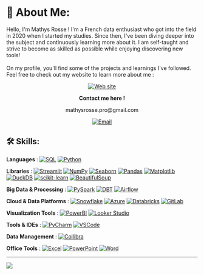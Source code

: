 # 💫 About Me:
Hello, I'm Mathys Rosse ! I'm a French data enthusiast who got into the field in 2020 when I started my studies. Since then, I've been diving deeper into the subject and continuously learning more about it. I am self-taught and strive to become as skilled as possible while enjoying discovering new tools!<br><br>On my profile, you'll find some of the projects and learnings I've followed. Feel free to check out my website to learn more about me : 

<p align="center">
  <a href="https://zymasss.github.io/rosse-mathys.github.io/">
    <img src="https://img.shields.io/badge/Website-%F0%9F%92%BB-4c8b31" alt="Web site" />
  </a>
</p>

<p align="center">
  <b>Contact me here !</b>
</p>
<p align="center">
  <span>mathysrosse.pro@gmail.com</span>
</p>
<p align="center">
  <a href="mailto:mathysrosse.pro@gmail.com">
    <img src="https://img.shields.io/badge/Email-D14836?logo=gmail&logoColor=white" alt="Email" />
  </a>
</p>


## 🛠️ Skills:

<p align="left"><b>Languages</b> : 
  <a href="https://www.sql.org/"><img src="https://img.shields.io/badge/SQL-4479A1?logo=postgresql&logoColor=white" alt="SQL" /></a>
  <a href="https://www.python.org/"><img src="https://img.shields.io/badge/Python-3776AB?logo=python&logoColor=white" alt="Python" /></a>
</p>

<p align="left"><b>Libraries</b> : 
  <a href="https://streamlit.io/"><img src="https://img.shields.io/badge/Streamlit-FF4B4B?logo=streamlit&logoColor=white" alt="Streamlit" /></a>
  <a href="https://numpy.org/"><img src="https://img.shields.io/badge/NumPy-013243?logo=numpy&logoColor=white" alt="NumPy" /></a>
  <a href="https://seaborn.pydata.org/"><img src="https://img.shields.io/badge/Seaborn-3498DB?logo=seaborn&logoColor=white" alt="Seaborn" /></a>
  <a href="https://pandas.pydata.org/"><img src="https://img.shields.io/badge/Pandas-150458?logo=pandas&logoColor=white" alt="Pandas" /></a>
  <a href="https://matplotlib.org/"><img src="https://img.shields.io/badge/Matplotlib-003B57?logo=matplotlib&logoColor=white" alt="Matplotlib" /></a>
  <a href="https://duckdb.org/"><img src="https://img.shields.io/badge/DuckDB-0C4A56?logo=duckdb&logoColor=white" alt="DuckDB" /></a>
  <a href="https://scikit-learn.org/"><img src="https://img.shields.io/badge/scikit--learn-F7931E?logo=scikit-learn&logoColor=white" alt="scikit-learn" /></a>
  <a href="https://www.crummy.com/software/BeautifulSoup/"><img src="https://img.shields.io/badge/BeautifulSoup-9B84BD?logo=beautifulsoup&logoColor=white" alt="BeautifulSoup" /></a>
</p>

<p align="left"><b>Big Data & Processing</b> : 
  <a href="https://spark.apache.org/"><img src="https://img.shields.io/badge/PySpark-EF5738?logo=apache-spark&logoColor=white" alt="PySpark" /></a>
  <a href="https://www.getdbt.com/"><img src="https://img.shields.io/badge/DBT-2D3748?logo=dbt&logoColor=white" alt="DBT" /></a>
  <a href="https://airflow.apache.org/"><img src="https://img.shields.io/badge/Airflow-0174B7?logo=apache-airflow&logoColor=white" alt="Airflow" /></a>
</p>

<p align="left"><b>Cloud & Data Platforms</b> : 
  <a href="https://www.snowflake.com/"><img src="https://img.shields.io/badge/Snowflake-00A1E4?logo=snowflake&logoColor=white" alt="Snowflake" /></a>
  <a href="https://azure.microsoft.com/en-us/"><img src="https://img.shields.io/badge/Azure-0078D4?logo=microsoft-azure&logoColor=white" alt="Azure" /></a>
  <a href="https://databricks.com/"><img src="https://img.shields.io/badge/Databricks-FF5800?logo=databricks&logoColor=white" alt="Databricks" /></a>
  <a href="https://gitlab.com/"><img src="https://img.shields.io/badge/GitLab-FCA121?logo=gitlab&logoColor=white" alt="GitLab" /></a>
</p>

<p align="left"><b>Visualization Tools</b> : 
  <a href="https://powerbi.microsoft.com/"><img src="https://img.shields.io/badge/PowerBI-F2C811?logo=powerbi&logoColor=white" alt="PowerBI" /></a>
  <a href="https://lookerstudio.google.com/"><img src="https://img.shields.io/badge/Looker_Studio-4285F4?logo=google&logoColor=white" alt="Looker Studio" /></a>
</p>

<p align="left"><b>Tools & IDEs</b> : 
  <a href="https://www.jetbrains.com/pycharm/"><img src="https://img.shields.io/badge/PyCharm-000000?logo=pycharm&logoColor=white" alt="PyCharm" /></a>
  <a href="https://code.visualstudio.com/"><img src="https://img.shields.io/badge/VSCode-007ACC?logo=visual-studio-code&logoColor=white" alt="VSCode" /></a>
</p>

<p align="left"><b>Data Management</b> : 
  <a href="https://www.collibra.com/"><img src="https://img.shields.io/badge/Collibra-32A3C9?logo=collibra&logoColor=white" alt="Collibra" /></a>
</p>

<p align="left"><b>Office Tools</b> : 
  <a href="https://www.microsoft.com/en-us/microsoft-365/excel"><img src="https://img.shields.io/badge/Excel-217346?logo=microsoft-excel&logoColor=white" alt="Excel" /></a>
  <a href="https://www.microsoft.com/en-us/microsoft-365/powerpoint"><img src="https://img.shields.io/badge/PowerPoint-B7472A?logo=microsoft-powerpoint&logoColor=white" alt="PowerPoint" /></a>
  <a href="https://www.microsoft.com/en-us/microsoft-365/word"><img src="https://img.shields.io/badge/Word-2B5797?logo=microsoft-word&logoColor=white" alt="Word" /></a>
</p>






---

[![](https://visitcount.itsvg.in/api?id=zymasss&icon=0&color=0)](https://visitcount.itsvg.in)
